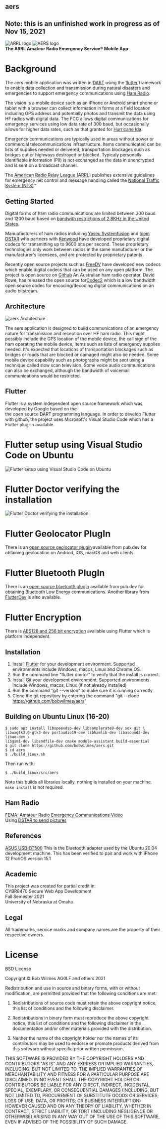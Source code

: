 ## aers
## Note: this is an unfinished work in progress as of Nov 15, 2021

![ARRL logo](https://www.arrl.org/images/view/News/ARRL_Diamond_2021_Black_RGB.jpg)
![AERS logo](https://www.arrl.org/images/view/News/ares-cl-lrg_3.jpg)\
**The ARRL Amateur Radio Emergency Service&reg; Mobile App**

# Background
The aers mobile application was written in [DART](https://dart.dev/) using the 
[flutter](https://flutter.dev/) framework to enable data collection and transmission during natural disasters 
and emergencies to support emergency communications using [Ham Radio](http://www.arrl.org/what-is-ham-radio).

The vision is a mobile device such as an iPhone or Android smart phone or
tablet with a browser can collect information in forms at a field location
including GPS address and potentially photos and transmit the data using
HF radios with digital data. The FCC allows digital communications for
emergency services using low data rate of 300 baud, but occasionally allows
for higher data rates, such as that granted for [Hurricane Ida](https://www.arrl.org/news/fcc-grants-temporary-waiver-to-permit-higher-symbol-rate-data-transmissions-for-hurricane-ida-traffi).

Emergency communications are typically used in areas without power or commercial telecommunications
infrastructure. Items communicated can be lists of supplies needed or delivered, transportation
blockages such as bridges out or highways destroyed or blocked. Typicaly personally identifiable
information (PII) is not exchanged as the data in unencrypted and is sent on a broadcast channel.

The [American Radio Relay League (ARRL)](http://arrl.org/) publishes extensive guidelines for emergency
net control and message handling called the [National Traffic System (NTS)](http://www.arrl.org/nts)&trade;

## Getting Started

Digital forms of ham radio communications are limited between 300 baud and 1200 baud
based on [bandwith restrictions of 2.8KHz in the United States](https://www.arrl.org/news/arrl-renews-request-for-fcc-to-replace-symbol-rate-with-bandwidth-limit).

Manuafacturers of ham radios including [Yaseu Systemfusion](http://systemfusion.yaesu.com/what-is-system-fusion/)
and [Icom DSTAR](https://www.icomamerica.com/en/products/amateur/dstar/dstar/default.aspx) who partners with
[Kenwood](https://www.kenwood.com/usa/com/amateur/th-d74a/) have developed proprietary digital codecs for 
transmitting up to 9600 bits per second. These proprietary technologies only work between radios in the same 
manufacturer or the manufacturer's licensees, and are protected by proprietary patents.

Recently open source projects such as [FreeDV](https://freedv.org/) have developed new codecs which
enable digital codecs that can be used on any open platform. The project is open source on [Github](https://github.com/drowe67/freedv-gui)
An Australian ham radio operator, David Rowe, has released the open source for[Codec2](https://github.com/drowe67/codec2)
which is a low bandwidth open source codec for encoding/decoding digital communications on an audio
bitstream.


## Architecture
![aers Architecture](images/aersarchitecture.jpg)

The aers application is designed to build communications of an emergency nature for transmission and
reception over HF ham radio. This might possibly include the GPS location of the mobile device,
the call sign of the ham operating the mobile device, items such as lists of emergency supplies needed.
It's expected that locations of transportation blockages such as bridges or roads that are blocked or
damaged might also be needed. Some mobile device capability such as photographs might be sent using
a technique called slow scan television. Some voice audio communications can also be exchanged, although
the bandwidth of voicemail communications would be restricted.

## Flutter
Flutter is a system independent open source framework which was developed by Google based on the  
the open source DART programming language. In order to develop Flutter with github, the project
uses Microsoft's Visual Studio Code which has a Flutter plug-in available.

# Flutter setup using Visual Studio Code on Ubuntu
![Flutter setup using Visual Studio Code on Ubuntu](images/flutterdev.png)

# Flutter Doctor verifying the installation
![Flutter Doctor verifying the installation](images/flutterdoctor.png)

# Flutter Geolocator PlugIn
There is an [open source geolocator plugin](https://pub.dev/packages/geolocator) available from pub.dev
for obtaining geolocation on Andriod, iOS, macOS and web clients.

# Flutter Bluetooth PlugIn
There is an [open source bluetooth plugin](https://pub.dev/packages/flutter_blue) available from pub.dev
for obtaining Bluetooth Low Energy communications. Another library from [FlutterDev](https://github.com/flutter-devs/flutter_bluetooth)
is also available.

# Flutter Encryption
There is [AES128 and 256 bit encryption](https://medium.com/flutter-community/keep-and-encrypt-data-with-flutter-efea5e8aa97e) available using Flutter which is platform independent.

## Installation
1. Install [Flutter](https://flutter.dev/docs/get-started/install) for your development environment. Supported environments include Windows, macos, Linux and Chrome OS.
2. Run the command line "flutter doctor" to verify that the install is correct.
3. Install [Git](https://github.com/git-guides/install-git) your development environment. Supported environments include Windows, macos, Linux (if not already installed)
4. Run the command "git --version" to make sure it is running correctly
5. Clone the git repository by entering the command "git --clone https://github.com/bobwilmes/aers"

## Building on Ubuntu Linux (16-20)
  ```
  $ sudo apt install libspeexdsp-dev libsamplerate0-dev sox git \
  libwxgtk3.0-gtk3-dev portaudio19-dev libhamlib-dev libasound2-dev libao-dev \
  libgsm1-dev libsndfile-dev cmake module-assistant build-essential
  $ git clone https://github.com/bobwilmes/aers.git
  $ cd aers
  $ ./build_linux.sh
  ```
  

  Then run with:
  ```
  $ ./build_linux/src/aers
  ```
  
  Note this builds all libraries locally, nothing is installed on your machine.  ```make install``` is not required.
## Ham Radio

[FEMA: Amateur Radio Emergency Communications Video](https://www.youtube.com/watch?v=VUbmxOooEYI)  
Using [DSTAR to send pictures](https://www.youtube.com/watch?v=4sBqZ1uVEGA)

## References
[ASUS USB-BT500](https://www.asus.com/us/Networking-IoT-Servers/Adapters/All-series/USB-BT500/HelpDesk_Download/)
This is the Bluetooth adapter used by the Ubuntu 20.04 development machine.
This has been verified to pair and work with iPhone 12 Pro/iOS version 15.1



## Academic

This project was created for partial credit in:  
CYBR8470 Secure Web App Development  
Fall Semester 2021  
University of Nebraska at Omaha  

## Legal

All trademarks, service marks and company names are the property of their respective owners.

# License
BSD License
  
Copyright &copy; Bob Wilmes AG0LF and others 2021

Redistribution and use in source and binary forms, with or without modification, are permitted provided that the following conditions are met:

1. Redistributions of source code must retain the above copyright notice, this list of conditions and the following disclaimer.

2. Redistributions in binary form must reproduce the above copyright notice, this list of conditions and the following disclaimer in the documentation and/or other materials provided with the distribution.

3. Neither the name of the copyright holder nor the names of its contributors may be used to endorse or promote products derived from this software without specific prior written permission.

THIS SOFTWARE IS PROVIDED BY THE COPYRIGHT HOLDERS AND CONTRIBUTORS "AS IS" AND ANY EXPRESS OR IMPLIED WARRANTIES, INCLUDING, BUT NOT LIMITED TO, THE IMPLIED WARRANTIES OF MERCHANTABILITY AND FITNESS FOR A PARTICULAR PURPOSE ARE DISCLAIMED. IN NO EVENT SHALL THE COPYRIGHT HOLDER OR CONTRIBUTORS BE LIABLE FOR ANY DIRECT, INDIRECT, INCIDENTAL, SPECIAL, EXEMPLARY, OR CONSEQUENTIAL DAMAGES (INCLUDING, BUT NOT LIMITED TO, PROCUREMENT OF SUBSTITUTE GOODS OR SERVICES; LOSS OF USE, DATA, OR PROFITS; OR BUSINESS INTERRUPTION) HOWEVER CAUSED AND ON ANY THEORY OF LIABILITY, WHETHER IN CONTRACT, STRICT LIABILITY, OR TORT (INCLUDING NEGLIGENCE OR OTHERWISE) ARISING IN ANY WAY OUT OF THE USE OF THIS SOFTWARE, EVEN IF ADVISED OF THE POSSIBILITY OF SUCH DAMAGE.
